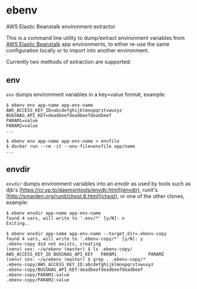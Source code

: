 # ebenv
AWS Elastic Beanstalk environment extractor

This is a command line utility to dump/extract environment variables from 
[AWS Elastic Beanstalk](https://aws.amazon.com/elasticbeanstalk/details/) app
environments, to either re-use the same configuration locally or to import
into another environment.

Currently two methods of extraction are supported:

## env

`env` dumps environment variables in a key=value format, example:

```
$ ebenv env app-name app-env-name
AWS_ACCESS_KEY_ID=abcdefghijklmnopqrstvwuxyz
BUGSNAG_API_KEY=deadbeefdeadbeefdeadbeef
PARAM1=value
PARAM2=value
...

$ ebenv env app-name app-env-name > envfile
$ docker run --rm -it --env-file=envfile app/name
...
```


## envdir

`envdir` dumps environment variables into an *envdir* as used by tools such as
djb's [https://cr.yp.to/daemontools/envdir.html](envdir), runit's
[http://smarden.org/runit/chpst.8.html](chpst), or one of the other clones,
example:

```
$ ebenv envdir app-name app-env-name
found 4 vars, will write to '.env/*' [y/N]: n
Exiting..

$ ebenv envdir app-name app-env-name --target_dir=.ebenv-copy
found 4 vars, will write to '.ebenv-copy/*' [y/N]: y
.ebenv-copy did not exists, creating
(venv) ses: ~/w/ebenv (master) $ ls .ebenv-copy/
AWS_ACCESS_KEY_ID BUGSNAG_API_KEY   PARAM1            PARAM2
(venv) ses: ~/w/ebenv (master) $ grep . .ebenv-copy/*
.ebenv-copy/AWS_ACCESS_KEY_ID:abcdefghijklmnopqrstvwuxyz
.ebenv-copy/BUGSNAG_API_KEY:deadbeefdeadbeefdeadbeef
.ebenv-copy/PARAM1:value
.ebenv-copy/PARAM2:value
```
